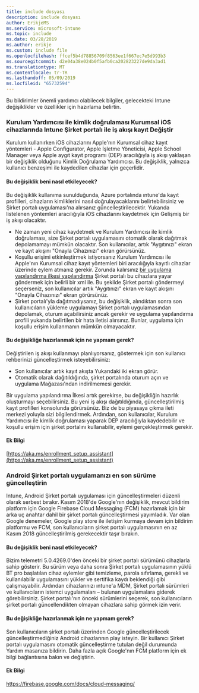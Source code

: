 ```yaml
---
title: include dosyası
description: include dosyası
author: ErikjeMS
ms.service: microsoft-intune
ms.topic: include
ms.date: 03/28/2019
ms.author: erikje
ms.custom: include file
ms.openlocfilehash: ffcef5b4d78856709f8563ee1f667ec7e5d993b3
ms.sourcegitcommit: d2e04a38e024b0f5afb0ca202823227de9da3ad1
ms.translationtype: MT
ms.contentlocale: tr-TR
ms.lasthandoff: 05/09/2019
ms.locfileid: "65732594"
---
```

Bu bildirimler önemli yardımcı olabilecek bilgiler, gelecekteki Intune değişiklikler ve özellikler için hazırlama belirtin. 

### <a name="change-in-enrollment-workflow-with-intune-company-portal-on-corporate-ios-devices-authenticating-with-setup-assistant----1927359---"></a>Kurulum Yardımcısı ile kimlik doğrulaması Kurumsal iOS cihazlarında Intune Şirket portalı ile iş akışı kayıt Değiştir <!-- 1927359 -->
Kurulum kullanırken iOS cihazlarını Apple'nın Kurumsal cihaz kayıt yöntemleri - Apple Configurator, Apple İşletme Yöneticisi, Apple School Manager veya Apple aygıt kayıt programı (DEP) aracılığıyla iş akışı yaklaşan bir değişiklik olduğunu Kimlik Doğrulama Yardımcısı. Bu değişiklik, yalnızca kullanıcı benzeşimi ile kaydedilen cihazlar için geçerlidir.

#### <a name="how-does-this-affect-me"></a>Bu değişiklik beni nasıl etkileyecek?
Bu değişiklik kullanıma sunulduğunda, Azure portalında ıntune'da kayıt profilleri, cihazların kimliklerini nasıl doğrulayacaklarını belirtebilirsiniz ve Şirket portalı uygulaması'na alırsanız güncelleştirilecektir. Yukarıda listelenen yöntemleri aracılığıyla iOS cihazlarını kaydetmek için Gelişmiş bir iş akışı olacaktır. 

- Ne zaman yeni cihaz kaydetmek ve Kurulum Yardımcısı ile kimlik doğrulaması, size Şirket portalı uygulamasını otomatik olarak dağıtmak depolamamayı mümkün olacaktır. Son kullanıcılar, artık "Aygıtınızı" ekran ve kayıt akışını "Onayla Cihazınızı" ekran görürsünüz.  
- Koşullu erişimi etkinleştirmek istiyorsanız Kurulum Yardımcısı ile Apple'nın Kurumsal cihaz kayıt yöntemleri biri aracılığıyla kayıtlı cihazlar üzerinde eylem atmanız gerekir. Zorunda kalırsınız [bir uygulama yapılandırma ilkesi yapılandırma](https://aka.ms/enrollment_setup_assistant) Şirket portalı bu cihazlara yayar göndermek için belirli bir xml ile.  Bu şekilde Şirket portalı göndermeyi seçerseniz, son kullanıcılar artık "Aygıtınızı" ekran ve kayıt akışını "Onayla Cihazınızı" ekran görürsünüz. 
- Şirket portalı'yla dağıtmadıysanız, bu değişiklik, alındıktan sonra son kullanıcıların yükleme uygulamayı Şirket portalı uygulamasından depolamak, oturum açabilirsiniz ancak gerekir ve uygulama yapılandırma profili yukarıda belirtilen bir hata iletisi alırsınız. Bunlar, uygulama için koşullu erişim kullanmanın mümkün olmayacaktır. 

#### <a name="what-do-i-need-to-do-to-prepare-for-this-change"></a>Bu değişikliğe hazırlanmak için ne yapmam gerek?
Değiştirilen iş akışı kullanmayı planlıyorsanız, göstermek için son kullanıcı rehberinizi güncelleştirmek isteyebilirsiniz:

- Son kullanıcılar artık kayıt akışta Yukarıdaki iki ekran görür. 
- Otomatik olarak dağıtıldığında, şirket portalında oturum açın ve uygulama Mağazası'ndan indirilmemesi gerekir. 

Bir uygulama yapılandırma İlkesi artık gerekirse, bu değişikliğin hazırlık oluşturmayı seçebilirsiniz. Bu yeni iş akışı dağıtıldığında, güncelleştirilmiş kayıt profilleri konsolunda görürsünüz. Biz de bu piyasaya çıkma ileti merkezi yoluyla sizi bilgilendirmek. Ardından, son kullanıcılar, Kurulum Yardımcısı ile kimlik doğrulaması yaparak DEP aracılığıyla kaydedebilir ve koşullu erişim için şirket portalını kullanabilir, eylemi gerçekleştirmek gerekir.

#### <a name="additional-information"></a>Ek Bilgi 
[https://aka.ms/enrollment_setup_assistant](https://aka.ms/enrollment_setup_assistant)


### <a name="update-your-android-company-portal-app-to-the-latest-version---4536963--"></a>Android Şirket portalı uygulamanızı en son sürüme güncelleştirin <!--4536963-->
Intune, Android Şirket portalı uygulaması için güncelleştirmeleri düzenli olarak serbest bırakır. Kasım 2018'de Google'nın değişiklik, mevcut bildirim platform için Google Firebase Cloud Messaging (FCM) hazırlamak için bir arka uç anahtar dahil bir şirket portalı güncelleştirmesi yayımladık. Var olan Google denemeler, Google play store ile iletişim kurmaya devam için bildirim platformu ve FCM, son kullanıcıların şirket portalı uygulamasının en az Kasım 2018 güncelleştirilmiş gerekecektir taşır bırakın.

#### <a name="how-does-this-affect-me"></a>Bu değişiklik beni nasıl etkileyecek?
Bizim telemetri 5.0.4269.0'den önceki bir şirket portalı sürümünü cihazlarla sahip gösterir. Bu sürüm veya daha sonra Şirket portalı uygulamasının yüklü BT pro başlatılan cihaz eylemler gibi temizleme, parola sıfırlama, gerekli ve kullanılabilir uygulamasını yükler ve sertifika kaydı beklendiği gibi çalışmayabilir. Ardından cihazlarınızı ıntune'a MDM, Şirket portalı sürümleri ve kullanıcıların istemci uygulamaları – bulunan uygulamalara giderek görebilirsiniz. Şirket portalı'nın önceki sürümlerini seçerek, son kullanıcıların şirket portalı güncellendikten olmayan cihazlara sahip görmek izin verir.

#### <a name="what-do-i-need-to-do-to-prepare-for-this-change"></a>Bu değişikliğe hazırlanmak için ne yapmam gerek?
Son kullanıcıların şirket portalı üzerinden Google güncelleştirilecek güncelleştirmediğiniz Android cihazlarının play isteyin. Bir kullanıcı Şirket portalı uygulamasını otomatik güncelleştirme tutulan değil durumunda Yardım masanıza bildirin. Daha fazla açık Google'nın FCM platform için ek bilgi bağlantısına bakın ve değiştirin.

#### <a name="additional-information"></a>Ek Bilgi
https://firebase.google.com/docs/cloud-messaging/
